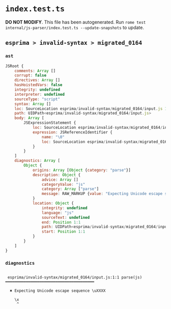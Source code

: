 # `index.test.ts`

**DO NOT MODIFY**. This file has been autogenerated. Run `rome test internal/js-parser/index.test.ts --update-snapshots` to update.

## `esprima > invalid-syntax > migrated_0164`

### `ast`

```javascript
JSRoot {
	comments: Array []
	corrupt: false
	directives: Array []
	hasHoistedVars: false
	integrity: undefined
	interpreter: undefined
	sourceType: "script"
	syntax: Array []
	loc: SourceLocation esprima/invalid-syntax/migrated_0164/input.js 1:0-2:0
	path: UIDPath<esprima/invalid-syntax/migrated_0164/input.js>
	body: Array [
		JSExpressionStatement {
			loc: SourceLocation esprima/invalid-syntax/migrated_0164/input.js 1:0-1:2
			expression: JSReferenceIdentifier {
				name: "\0"
				loc: SourceLocation esprima/invalid-syntax/migrated_0164/input.js 1:0-1:2 (\0)
			}
		}
	]
	diagnostics: Array [
		Object {
			origins: Array [Object {category: "parse"}]
			description: Object {
				advice: Array []
				categoryValue: "js"
				category: Array ["parse"]
				message: RAW_MARKUP {value: "Expecting Unicode escape sequence \\uXXXX"}
			}
			location: Object {
				integrity: undefined
				language: "js"
				sourceText: undefined
				end: Position 1:1
				path: UIDPath<esprima/invalid-syntax/migrated_0164/input.js>
				start: Position 1:1
			}
		}
	]
}
```

### `diagnostics`

```

 esprima/invalid-syntax/migrated_0164/input.js:1:1 parse(js) ━━━━━━━━━━━━━━━━━━━━━━━━━━━━━━━━━━━━━━━

  ✖ Expecting Unicode escape sequence \uXXXX

    \x
     ^


```
